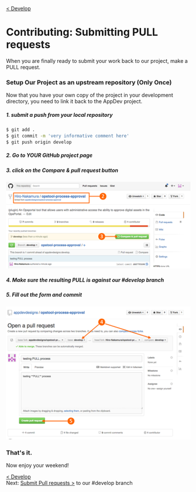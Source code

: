 [< Develop](Develop.md)
# Contributing: Submitting PULL requests

When you are finally ready to submit your work back to our project, make a PULL request.


### Setup Our Project as an upstream repository (Only Once)
Now that you have your own copy of the project in your development directory, you need to link it back to the AppDev project.

##### 1. submit a push from your local repository
```sh
$ git add .
$ git commit -m 'very informative comment here'
$ git push origin develop
```

##### 2. Go to **YOUR** GitHub project page 
##### 3. click on the Compare & pull request button
![Compare and pull request](images/develop_contribute_pull_01.png)

##### 4. Make sure the resulting PULL is against our **#develop** branch
##### 5. Fill out the form and **commit**
![Develop Branch](images/develop_contribute_pull_02.png)



### That's it.
Now enjoy your weekend!

  

[< Develop](Develop.md)     
Next: [Submit Pull requests >](develop_contribute_pull.md ) to our #develop branch